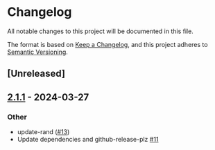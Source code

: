 # Changelog
All notable changes to this project will be documented in this file.

The format is based on [Keep a Changelog](https://keepachangelog.com/en/1.0.0/),
and this project adheres to [Semantic Versioning](https://semver.org/spec/v2.0.0.html).

## [Unreleased]

## [2.1.1](https://github.com/pastjean/actix-web-requestid/compare/v2.1.0...v2.1.1) - 2024-03-27

### Other
- update-rand ([#13](https://github.com/pastjean/actix-web-requestid/pull/13))
- Update dependencies and github-release-plz [#11](https://github.com/pastjean/actix-web-requestid/pull/11)
